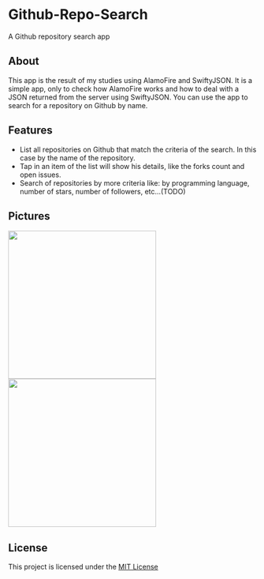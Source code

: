 # Github-Repo-Search
A Github repository search app

## About
This app is the result of my studies using AlamoFire and SwiftyJSON. It is a simple app, only to check how AlamoFire works and how to deal with a JSON returned from the server using SwiftyJSON. You can use the app to search for a repository on Github by name.

## Features
* List all repositories on Github that match the criteria of the search. In this case by the name of the repository.
* Tap in an item of the list will show his details, like the forks count and open issues.
* Search of repositories by more criteria like: by programming language, number of stars, number of followers, etc...(TODO)

## Pictures

<img src="oooo" width=300>
<img src="oooo" width=300>

## License

This project is licensed under the [MIT License](oooo)
